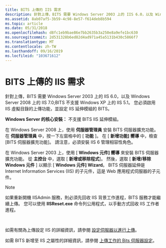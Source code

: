```yaml
---
title: BITS 上傳的 IIS 需求
description: 針對上傳，BITS 需要 Windows Server 2003 上的 IIS 6.0，以及 Windows Server 2008 上的 IIS 7.0;BITS 不支援 Windows XP 上的 IIS 5.1。
ms.assetid: 8ab07af5-3b59-4c98-8e57-f614deb8b594
ms.topic: article
ms.date: 05/31/2018
ms.openlocfilehash: d8fc1eb9bae86e7bb2635b3a250e8a9efe1bc630
ms.sourcegitcommit: 2d531328b6ed82d4ad971a45a5131b430c5866f7
ms.translationtype: MT
ms.contentlocale: zh-TW
ms.lasthandoff: 09/16/2019
ms.locfileid: "103671612"
---
```

# <a name="iis-requirements-for-bits-uploads"></a>BITS 上傳的 IIS 需求

針對上傳，BITS 需要 Windows Server 2003 上的 IIS 6.0，以及 Windows Server 2008 上的 IIS 7.0;BITS 不支援 Windows XP 上的 IIS 5.1。 您必須啟用 IIS 虛擬目錄的上傳功能，並設定 IIS 延伸模組的 BITS。

**Windows Server 的核心安裝：** 不支援 BITS IIS 延伸模組。

在 Windows Server 2008 上，使用 **伺服器管理員** 安裝 BITS 伺服器擴充功能。 在 **伺服器管理員** 中，按一下左窗格中的 [ **功能** ]。 在 [ **新增功能] 嚮導** 中，檢查 [BITS 伺服器擴充功能]。 請注意，必須安裝 IIS 6 管理相容性角色。

在 Windows Server 2003 上，使用 [ **Windows 元件] 嚮導** 來安裝 BITS 伺服器擴充功能。 從 **主控台** 中，選取 [ **新增或移除程式**]。 然後，選取 [ **新增/移除 Windows 元件** ] 以顯示 [ **Windows 元件] Wizard**。 BITS 伺服器延伸是 Internet Information Services (IIS) 的子元件，這是 Web 應用程式伺服器的子元件。

> [!Note]  
> 如果重新開機 IISAdmin 服務，則必須先回收 IIS 背景工作進程，BITS 服務才能繼續上傳。 您可以使用 **IISReset.exe** 命令列公用程式，以手動方式回收 IIS 工作者進程。

 

如需有關為上傳設定 IIS 的詳細資訊，請參閱 [設定伺服器以進行上傳](setting-up-the-server-for-uploads.md)。

如需 BITS 新增至 IIS 之屬性的詳細資訊，請參閱 [上傳工作的 Bits 伺服器設定](bits-server-settings-for-upload-jobs.md)。

 

 




